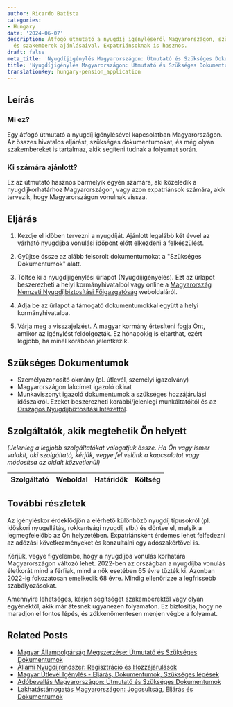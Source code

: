 ```yaml
---
author: Ricardo Batista
categories:
- Hungary
date: '2024-06-07'
description: Átfogó útmutató a nyugdíj igényléséről Magyarországon, szükséges dokumentumokkal
  és szakemberek ajánlásaival. Expatriánsoknak is hasznos.
draft: false
meta_title: 'Nyugdíjigénylés Magyarországon: Útmutató és Szükséges Dokumentumok'
title: 'Nyugdíjigénylés Magyarországon: Útmutató és Szükséges Dokumentumok'
translationKey: hungary-pension_application
---
```



## Leírás
### Mi ez?
Egy átfogó útmutató a nyugdíj igénylésével kapcsolatban Magyarországon. Az összes hivatalos eljárást, szükséges dokumentumokat, és még olyan szakembereket is tartalmaz, akik segíteni tudnak a folyamat során.

### Ki számára ajánlott?
Ez az útmutató hasznos bármelyik egyén számára, aki közeledik a nyugdíjkorhatárhoz Magyarországon, vagy azon expatriánsok számára, akik tervezik, hogy Magyarországon vonulnak vissza.

## Eljárás
1. Kezdje el időben tervezni a nyugdíját. Ajánlott legalább két évvel az várható nyugdíjba vonulási időpont előtt elkezdeni a felkészülést.

2. Gyűjtse össze az alább felsorolt dokumentumokat a "Szükséges Dokumentumok" alatt.

3. Töltse ki a nyugdíjigénylési űrlapot (Nyugdíjigényelés). Ezt az űrlapot beszerezheti a helyi kormányhivatalból vagy online a [Magyarország Nemzeti Nyugdíjbiztosítási Főigazgatóság](https://onkormanyzat.munka.hu/Lapok/default.aspx) weboldaláról.

4. Adja be az űrlapot a támogató dokumentumokkal együtt a helyi kormányhivatalba.

5. Várja meg a visszajelzést. A magyar kormány értesíteni fogja Önt, amikor az igénylést feldolgozták. Ez hónapokig is eltarthat, ezért legjobb, ha minél korábban jelentkezik.

## Szükséges Dokumentumok
- Személyazonosító okmány (pl. útlevél, személyi igazolvány)
- Magyarországon lakcímet igazoló okirat
- Munkaviszonyt igazoló dokumentumok a szükséges hozzájárulási időszakról. Ezeket beszerezheti korábbi/jelenlegi munkáltatóitól és az [Országos Nyugdíjbiztosítási Intézettől](https://onkormanyzat.munka.hu/Lapok/fooldal.aspx).

## Szolgáltatók, akik megtehetik Ön helyett
_(Jelenleg a legjobb szolgáltatókat válogatjuk össze. Ha Ön vagy ismer valakit, aki szolgáltató, kérjük, vegye fel velünk a kapcsolatot vagy módosítsa az oldalt közvetlenül)_

| Szolgáltató     |     Weboldal    |     Határidők    |       Költség     |
| :-------------: | :-------------: |  :-------------: | :-------------: |

## További részletek
Az igényléskor érdeklődjön a elérhető különböző nyugdíj típusokról (pl. időskori nyugellátás, rokkantsági nyugdíj stb.) és döntse el, melyik a legmegfelelőbb az Ön helyzetében. Expatriánsként érdemes lehet felfedezni az adózási következményeket és konzultálni egy adószakértővel is.

Kérjük, vegye figyelembe, hogy a nyugdíjba vonulás korhatára Magyarországon változó lehet. 2022-ben az országban a nyugdíjba vonulás életkorát mind a férfiak, mind a nők esetében 65 évre tűzték ki. Azonban 2022-ig fokozatosan emelkedik 68 évre. Mindig ellenőrizze a legfrissebb szabályozásokat.

Amennyire lehetséges, kérjen segítséget szakemberektől vagy olyan egyénektől, akik már átesnek ugyanezen folyamaton. Ez biztosítja, hogy ne maradjon el fontos lépés, és zökkenőmentesen menjen végbe a folyamat.


## Related Posts

- [Magyar Állampolgárság Megszerzése: Útmutató és Szükséges Dokumentumok](https://tramitit.com/hu/guides/hungary/allampolgarsagi_kerelmek/)
- [Állami Nyugdíjrendszer: Regisztráció és Hozzájárulások](https://tramitit.com/hu/guides/hungary/belepes_az_allami_nyugdijrendszerbe/)
- [Magyar Útlevél Igénylés - Eljárás, Dokumentumok, Szükséges lépések](https://tramitit.com/hu/guides/hungary/utlevel_igenylese/)
- [Adóbevallás Magyarországon: Útmutató és Szükséges Dokumentumok](https://tramitit.com/hu/guides/hungary/adobevallas_benyujtasa/)
- [Lakhatástámogatás Magyarországon: Jogosultság, Eljárás és Dokumentumok](https://tramitit.com/hu/guides/hungary/lakastamogatas_igenylese/)